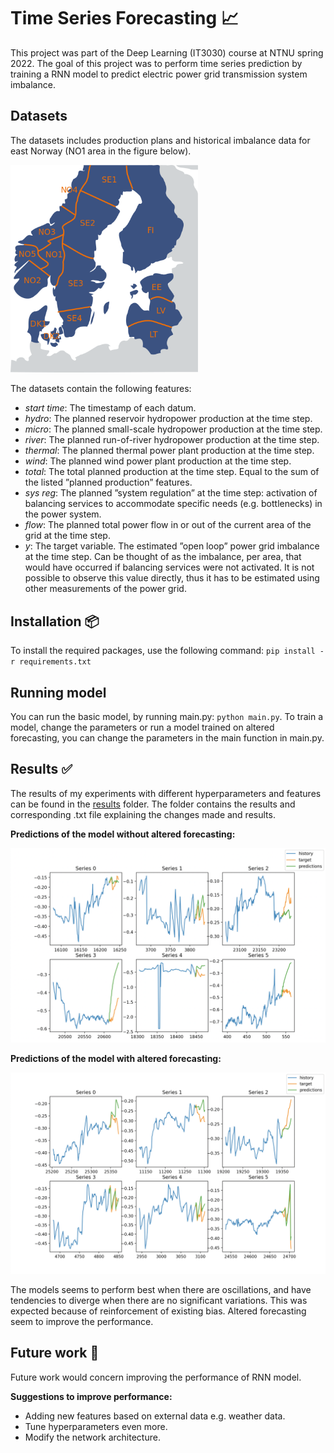 # Time Series Forecasting 📈

This project was part of the Deep Learning (IT3030) course at NTNU spring 2022. The goal of this project was to perform time series prediction by training a RNN model to predict electric power grid transmission system imbalance.

## Datasets

The datasets includes production plans and historical imbalance data for east Norway (NO1 area in the figure below).

<img src="images/electricityPriceArea.png" alt="drawing" width="300"/>

The datasets contain the following features:

- *start time*: The timestamp of each datum.
- *hydro*: The planned reservoir hydropower production at the time step.
- *micro*: The planned small-scale hydropower production at the time step.
- *river*: The planned run-of-river hydropower production at the time step.
- *thermal*: The planned thermal power plant production at the time step.
- *wind*: The planned wind power plant production at the time step.
- *total*: The total planned production at the time step. Equal to the sum of the listed ”planned production” features.
- *sys reg*: The planned ”system regulation” at the time step: activation of balancing services to accommodate specific needs (e.g. bottlenecks) in the power system.
- *flow*: The planned total power flow in or out of the current area of the grid at the time step.
- *y*: The target variable. The estimated ”open loop” power grid imbalance at the time step. Can be thought of as the imbalance, per area, that would have occurred if balancing services were not activated. It is not possible to observe this value directly, thus it has to be estimated using other measurements of the power grid.

## Installation 📦

To install the required packages, use the following command: `pip install -r requirements.txt`

## Running model
You can run the basic model, by running main.py: `python main.py`.
To train a model, change the parameters or run a model trained on altered forecasting, you can change the parameters in the main function in main.py.

## Results ✅
The results of my experiments with different hyperparameters and features can be found in the [results](results) folder. The folder contains the results and corresponding .txt file explaining the changes made and results.

**Predictions of the model without altered forecasting:**

<img src="images/no_alt_forecasting_results.png" alt="drawing" width="600"/>

**Predictions of the model with altered forecasting:**

<img src="images/alt_forecasting_result.png" alt="drawing" width="600"/>

The models seems to perform best when there are oscillations, and have tendencies to diverge when there are no significant variations. This was expected because of reinforcement of existing bias. Altered forecasting seem to improve the performance.

## Future work 🚀
Future work would concern improving the performance of RNN model.

**Suggestions to improve performance:**
- Adding new features based on external data e.g. weather data.
- Tune hyperparameters even more.
- Modify the network architecture.
